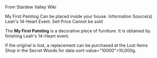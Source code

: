 From Stardew Valley Wiki

My First Painting Can be placed inside your house. Information Source(s) Leah's 14-Heart Event. Sell Price Cannot be sold

The **My First Painting** is a decorative piece of furniture. It is obtained by finishing Leah's 14-Heart event.

If the original is lost, a replacement can be purchased at the Lost Items Shop in the Secret Woods for data-sort-value="10000"&gt;10,000g.